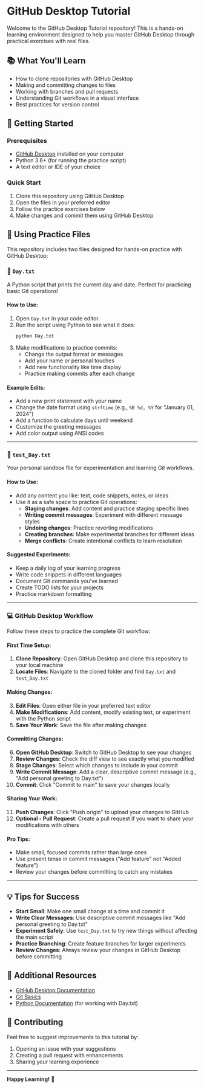 # GitHub Desktop Tutorial

Welcome to the GitHub Desktop Tutorial repository! This is a hands-on learning environment designed to help you master GitHub Desktop through practical exercises with real files.

## 📚 What You'll Learn

- How to clone repositories with GitHub Desktop
- Making and committing changes to files
- Working with branches and pull requests
- Understanding Git workflows in a visual interface
- Best practices for version control

## 🚀 Getting Started

### Prerequisites
- [GitHub Desktop](https://desktop.github.com/) installed on your computer
- Python 3.6+ (for running the practice script)
- A text editor or IDE of your choice

### Quick Start
1. Clone this repository using GitHub Desktop
2. Open the files in your preferred editor
3. Follow the practice exercises below
4. Make changes and commit them using GitHub Desktop

## 🧪 Using Practice Files

This repository includes two files designed for hands-on practice with GitHub Desktop:

### 📄 `Day.txt`
A Python script that prints the current day and date. Perfect for practicing basic Git operations!

#### How to Use:
1. Open `Day.txt` in your code editor.
2. Run the script using Python to see what it does:
   ```bash
   python Day.txt
   ```
3. Make modifications to practice commits:
   - Change the output format or messages
   - Add your name or personal touches
   - Add new functionality like time display
   - Practice making commits after each change

#### Example Edits:
- Add a new print statement with your name
- Change the date format using `strftime` (e.g., `%B %d, %Y` for "January 01, 2024")
- Add a function to calculate days until weekend
- Customize the greeting messages
- Add color output using ANSI codes

---

### 📝 `test_Day.txt`
Your personal sandbox file for experimentation and learning Git workflows.

#### How to Use:
- Add any content you like: text, code snippets, notes, or ideas
- Use it as a safe space to practice Git operations:
  - **Staging changes**: Add content and practice staging specific lines
  - **Writing commit messages**: Experiment with different message styles
  - **Undoing changes**: Practice reverting modifications
  - **Creating branches**: Make experimental branches for different ideas
  - **Merge conflicts**: Create intentional conflicts to learn resolution

#### Suggested Experiments:
- Keep a daily log of your learning progress
- Write code snippets in different languages
- Document Git commands you've learned
- Create TODO lists for your projects
- Practice markdown formatting

---

### 💻 GitHub Desktop Workflow

Follow these steps to practice the complete Git workflow:

#### First Time Setup:
1. **Clone Repository**: Open GitHub Desktop and clone this repository to your local machine
2. **Locate Files**: Navigate to the cloned folder and find `Day.txt` and `test_Day.txt`

#### Making Changes:
3. **Edit Files**: Open either file in your preferred text editor
4. **Make Modifications**: Add content, modify existing text, or experiment with the Python script
5. **Save Your Work**: Save the file after making changes

#### Committing Changes:
6. **Open GitHub Desktop**: Switch to GitHub Desktop to see your changes
7. **Review Changes**: Check the diff view to see exactly what you modified
8. **Stage Changes**: Select which changes to include in your commit
9. **Write Commit Message**: Add a clear, descriptive commit message (e.g., "Add personal greeting to Day.txt")
10. **Commit**: Click "Commit to main" to save your changes locally

#### Sharing Your Work:
11. **Push Changes**: Click "Push origin" to upload your changes to GitHub
12. **Optional - Pull Request**: Create a pull request if you want to share your modifications with others

#### Pro Tips:
- Make small, focused commits rather than large ones
- Use present tense in commit messages ("Add feature" not "Added feature")
- Review your changes before committing to catch any mistakes

---

## 💡 Tips for Success

- **Start Small**: Make one small change at a time and commit it
- **Write Clear Messages**: Use descriptive commit messages like "Add personal greeting to Day.txt"
- **Experiment Safely**: Use `test_Day.txt` to try new things without affecting the main script
- **Practice Branching**: Create feature branches for larger experiments
- **Review Changes**: Always review your changes in GitHub Desktop before committing

## 📖 Additional Resources

- [GitHub Desktop Documentation](https://docs.github.com/en/desktop)
- [Git Basics](https://git-scm.com/book/en/v2/Getting-Started-Git-Basics)
- [Python Documentation](https://docs.python.org/3/) (for working with Day.txt)

## 🤝 Contributing

Feel free to suggest improvements to this tutorial by:
1. Opening an issue with your suggestions
2. Creating a pull request with enhancements
3. Sharing your learning experience

---

**Happy Learning!** 🎉